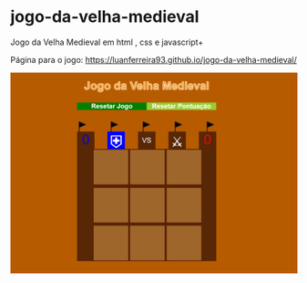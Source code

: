 # jogo-da-velha-medieval
Jogo da Velha Medieval em html , css e javascript+

Página para o jogo: https://luanferreira93.github.io/jogo-da-velha-medieval/

![alt text]( https://github.com/ferreiradv/jogo-da-velha-medieval/blob/main/git/img1.png)
